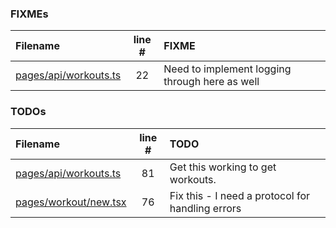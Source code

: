 ### FIXMEs
| Filename | line # | FIXME |
|:------|:------:|:------|
| [pages/api/workouts.ts](pages/api/workouts.ts#L22) | 22 | Need to implement logging through here as well |

### TODOs
| Filename | line # | TODO |
|:------|:------:|:------|
| [pages/api/workouts.ts](pages/api/workouts.ts#L81) | 81 | Get this working to get workouts. |
| [pages/workout/new.tsx](pages/workout/new.tsx#L76) | 76 | Fix this - I need a protocol for handling errors |
